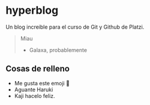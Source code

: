 # hyperblog

Un blog increible para el curso de Git y Github de Platzi.

> Miau
>
> - Galaxa, probablemente

## Cosas de relleno

- Me gusta este emoji 🥰
- Aguante Haruki
- Kaji hacelo feliz.
